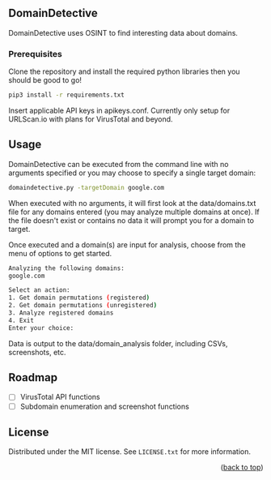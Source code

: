 <!-- ABOUT THE PROJECT -->
## DomainDetective

DomainDetective uses OSINT to find interesting data about domains. 

<!-- GETTING STARTED -->
### Prerequisites

Clone the repository and install the required python libraries then you should be good to go!
  ```sh
  pip3 install -r requirements.txt
  ```

Insert applicable API keys in apikeys.conf. Currently only setup for URLScan.io with plans for VirusTotal and beyond.

<!-- USAGE EXAMPLES -->
## Usage

DomainDetective can be executed from the command line with no arguments specified or you may choose to specify a single target domain:
  ```sh
  domaindetective.py -targetDomain google.com
  ```

When executed with no arguments, it will first look at the data/domains.txt file for any domains entered (you may analyze multiple domains at once). If the file doesn't exist or contains no data it will prompt you for a domain to target.

Once executed and a domain(s) are input for analysis, choose from the menu of options to get started. 
  ```sh
  Analyzing the following domains:
  google.com

  Select an action:
  1. Get domain permutations (registered)
  2. Get domain permutations (unregistered)
  3. Analyze registered domains
  4. Exit
  Enter your choice: 
  ```

Data is output to the data/domain_analysis folder, including CSVs, screenshots, etc.

<!-- ROADMAP -->
## Roadmap

- [ ] VirusTotal API functions
- [ ] Subdomain enumeration and screenshot functions

<!-- LICENSE -->
## License

Distributed under the MIT license. See `LICENSE.txt` for more information.

<p align="right">(<a href="#readme-top">back to top</a>)</p>